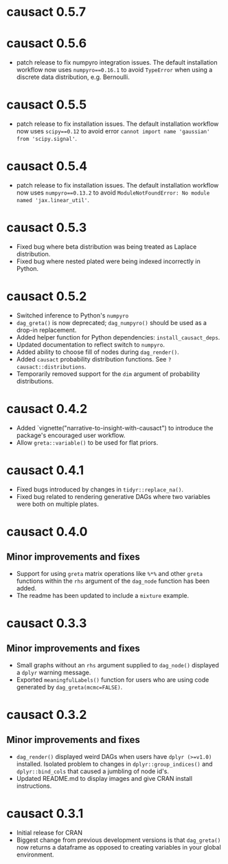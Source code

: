 # causact 0.5.7

# causact 0.5.6
* patch release to fix numpyro integration issues. The default installation workflow now uses `numpyro==0.16.1` to avoid `TypeError` when using a discrete data distribution, e.g. Bernoulli.

# causact 0.5.5
* patch release to fix installation issues. The default installation workflow now uses `scipy==0.12` to avoid error `cannot import name 'gaussian' from 'scipy.signal'`.

# causact 0.5.4
* patch release to fix installation issues. The default installation workflow now uses `numpyro==0.13.2` to avoid `ModuleNotFoundError: No module named 'jax.linear_util'`.

# causact 0.5.3
* Fixed bug where beta distribution was being treated as Laplace distribution.
* Fixed bug where nested plated were being indexed incorrectly in Python.

# causact 0.5.2
* Switched inference to Python's `numpyro`
* `dag_greta()` is now deprecated; `dag_numpyro()` should be used as a drop-in replacement.
* Added helper function for Python dependencies: `install_causact_deps`.
* Updated documentation to reflect switch to `numpyro`.
* Added ability to choose fill of nodes during `dag_render()`.
* Added `causact` probability distribution functions.  See `?causact::distributions`.
* Temporarily removed support for the `dim` argument of probability distributions.

# causact 0.4.2
* Added `vignette("narrative-to-insight-with-causact") to introduce the package's encouraged user workflow.
* Allow `greta::variable()` to be used for flat priors.

# causact 0.4.1
* Fixed bugs introduced by changes in `tidyr::replace_na()`.
* Fixed bug related to rendering generative DAGs where two variables were both on multiple plates.

# causact 0.4.0

## Minor improvements and fixes

* Support for using `greta` matrix operations like `%*%` and other `greta` functions within the `rhs` argument of the `dag_node` function has been added.
* The readme has been updated to include a `mixture` example.

# causact 0.3.3

## Minor improvements and fixes

* Small graphs without an `rhs` argument supplied to `dag_node()` displayed a `dplyr` warning message.
* Exported `meaningfulLabels()` function for users who are using code generated by `dag_greta(mcmc=FALSE)`.

# causact 0.3.2

## Minor improvements and fixes

* `dag_render()` displayed weird DAGs when users have `dplyr (>=v1.0)` installed.  Isolated problem to changes in `dplyr::group_indices()` and `dplyr::bind_cols` that caused a jumbling of node id's.
* Updated README.md to display images and give CRAN install instructions.

# causact 0.3.1

* Initial release for CRAN
* Biggest change from previous development versions is that `dag_greta()` now returns a dataframe as opposed to creating variables in your global environment.

